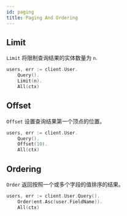 ```yaml
---
id: paging
title: Paging And Ordering
---
```


## Limit

`Limit` 将限制查询结果的实体数量为 `n`.

```go
users, err := client.User.
	Query().
	Limit(n).
	All(ctx)
```


## Offset

`Offset` 设置查询结果第一个顶点的位置。 

```go
users, err := client.User.
	Query().
	Offset(10).
	All(ctx)
```

## Ordering

`Order` 返回按照一个或多个字段的值排序的结果。

```go
users, err := client.User.Query().
	Order(ent.Asc(user.FieldName)).
	All(ctx)
```